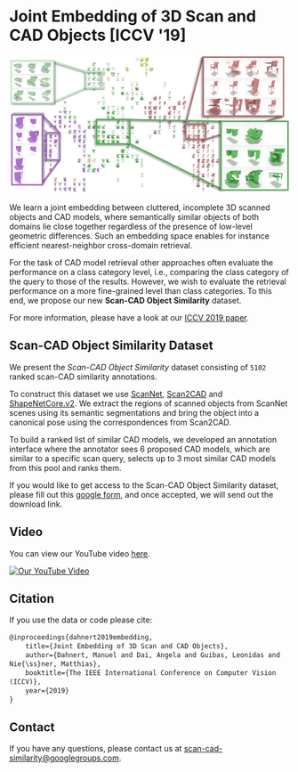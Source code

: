 # Joint Embedding of 3D Scan and CAD Objects [ICCV '19] 
![Joint Embedding of 3D Scan and CAD Objects](/images/teaser.jpg)

We learn a joint embedding between cluttered, incomplete 3D scanned objects and CAD models, where semantically similar objects of both domains lie close together regardless of the presence of low-level geometric differences. Such an embedding space enables for instance efficient nearest-neighbor cross-domain retrieval.

For the task of CAD model retrieval other approaches often evaluate the performance on a class category level, i.e., comparing the class category of the query to those of the results. However, we wish to evaluate the retrieval performance on a more fine-grained level than class categories. 
To this end, we propose our new **Scan-CAD Object Similarity** dataset.

For more information, please have a look at our [ICCV 2019 paper](https://arxiv.org/abs/1908.06989 "ICCV 2019 Paper").


## Scan-CAD Object Similarity Dataset
We present the *Scan-CAD Object Similarity* dataset consisting of ```5102``` ranked scan-CAD similarity annotations.

To construct this dataset we use [ScanNet](http://www.scan-net.org/ "ScanNet"), [Scan2CAD](https://github.com/skanti/Scan2CAD "Scan2CAD") and [ShapeNetCore.v2](https://shapenet.org/ "ShapeNetCore.v2").
We extract the regions of scanned objects from ScanNet scenes using its semantic segmentations and bring the object into a canonical pose using the correspondences from Scan2CAD.

To build a ranked list of similar CAD models, we developed an annotation interface where the annotator sees 6 proposed CAD models, which are similar to a specific scan query, selects up to 3 most similar CAD models from this pool and ranks them.

If you would like to get access to the Scan-CAD Object Similarity dataset, please fill out this [google form](https://forms.gle/3BhUaU1JaECWrbTw6 "google form to get access"), and once accepted, we will send out the download link.

## Video
You can view our YouTube video [here](https://www.youtube.com/watch?v=-RxSlQ6tOEA).

[![Our YouTube Video](https://img.youtube.com/vi/-RxSlQ6tOEA/0.jpg)](https://www.youtube.com/watch?v=-RxSlQ6tOEA)


## Citation
If you use the data or code please cite:

```
@inproceedings{dahnert2019embedding,
    title={Joint Embedding of 3D Scan and CAD Objects},
    author={Dahnert, Manuel and Dai, Angela and Guibas, Leonidas and Nie{\ss}ner, Matthias},
	booktitle={The IEEE International Conference on Computer Vision (ICCV)},
	year={2019}
}
```

## Contact
If you have any questions, please contact us at [scan-cad-similarity@googlegroups.com](mailto:scan-cad-similarity@googlegroups.com).